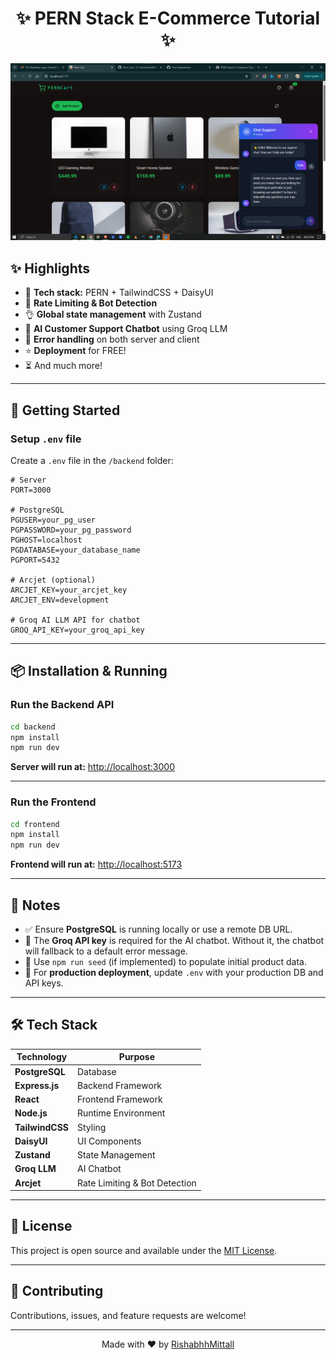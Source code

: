 <h1 align="center">✨ PERN Stack E-Commerce Tutorial ✨</h1>

<p align="center">
  <img src="/frontend/public/screenshot-for-readme.png" alt="Demo App" width="800">
</p>

## ✨ Highlights

- 🌟 **Tech stack:** PERN + TailwindCSS + DaisyUI  
- 🚀 **Rate Limiting & Bot Detection**  
- 👌 **Global state management** with Zustand  
- 🤖 **AI Customer Support Chatbot** using Groq LLM  
- 🐞 **Error handling** on both server and client  
- ⭐ **Deployment** for FREE!  
- ⏳ And much more!

---

## 🚀 Getting Started

### Setup `.env` file

Create a `.env` file in the `/backend` folder:

```env
# Server
PORT=3000

# PostgreSQL
PGUSER=your_pg_user
PGPASSWORD=your_pg_password
PGHOST=localhost
PGDATABASE=your_database_name
PGPORT=5432

# Arcjet (optional)
ARCJET_KEY=your_arcjet_key
ARCJET_ENV=development

# Groq AI LLM API for chatbot
GROQ_API_KEY=your_groq_api_key
```

---

## 📦 Installation & Running

### Run the Backend API

```bash
cd backend
npm install
npm run dev
```

**Server will run at:** [http://localhost:3000](http://localhost:3000)

---

### Run the Frontend

```bash
cd frontend
npm install
npm run dev
```

**Frontend will run at:** [http://localhost:5173](http://localhost:5173)

---

## 📝 Notes

- ✅ Ensure **PostgreSQL** is running locally or use a remote DB URL.
- 🔑 The **Groq API key** is required for the AI chatbot. Without it, the chatbot will fallback to a default error message.
- 🌱 Use `npm run seed` (if implemented) to populate initial product data.
- 🚀 For **production deployment**, update `.env` with your production DB and API keys.

---

## 🛠️ Tech Stack

| Technology | Purpose |
|------------|---------|
| **PostgreSQL** | Database |
| **Express.js** | Backend Framework |
| **React** | Frontend Framework |
| **Node.js** | Runtime Environment |
| **TailwindCSS** | Styling |
| **DaisyUI** | UI Components |
| **Zustand** | State Management |
| **Groq LLM** | AI Chatbot |
| **Arcjet** | Rate Limiting & Bot Detection |

---

## 📄 License

This project is open source and available under the [MIT License](LICENSE).

---

## 🤝 Contributing

Contributions, issues, and feature requests are welcome!

---

<p align="center">Made with ❤️ by <a href="https://github.com/RishabhhMittall">RishabhhMittall</a></p>